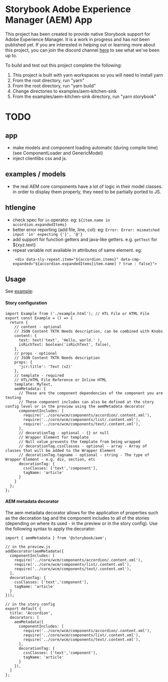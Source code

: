 # Storybook Adobe Experience Manager (AEM) App

This project has been created to provide native Storybook support for Adobe Experience Manager. It is a work in progress and has not been published yet. If you are interested in helping out or learning more about this project, you can join the discord channel [here](https://discord.gg/z5pGCKQ) to see what we've been up to.

To build and test out this project complete the following:

1) This project is built with yarn workspaces so you will need to install yarn
2) From the root directory, run "yarn"
3) From the root directory, run "yarn build"
4) Change directories to examples/aem-kitchen-sink
5) From the examples/aem-kitchen-sink directory, run "yarn storybook"

# TODO

## app

- make models and component loading automatic (during compile time)
  (see ComponentLoader and GenericModel)
- inject clientlibs css and js.

## examples / models
- the real AEM core components have a lot of logic in their model classes.
  in order to display them properly, they need to be partially ported to JS.

## htlengine

- check spec for `in` operator. eg: `${item.name in accordion.expandedItems}`
- better error reporting (add file, line, col): eg: `Error: Error: mismatched input 'in' expecting {'}', '@'}`
- add support for function getters and java-like getters. e.g. `getText` for ${xyz.text}
- repeat variable not available in attributes of same element. eg:
  ```
   <div data-sly-repeat.item="${accordion.items}" data-cmp-expanded="${accordion.expandedItems[item.name] ? true : false}">
  ```

## Usage
See [example](https://github.com/storybookjs/aem/blob/master/examples/aem-kitchen-sink/components/text/text.stories.js):

#### Story configuration
```
import Example from ('./example.html'); // HTL File or HTML File
export const Example = () => {
  return {
    // content - optional 
    // JSON Content TKTK Needs description, can be combined with Knobs
    content: {
      text: text('text', 'Hello, world.' ),
      isRichText: boolean('isRichText', false),
    },
    // props - optional 
    // JSON Content TKTK Needs description
    props: {
      'jcr:title': 'Text (v2)'
    },
    // template - required
    // HTL/HTML File Reference or Inline HTML
    template: MyText, 
    aemMetadata: {
      // These are the component dependencies of the component you are testing
      // These component includes can also be defined at the story config level or in the preview using the aemMetadata decorator
      componentIncludes: [
        require('../core/wcm/components/accordion/.content.xml'),
        require('../core/wcm/components/list/.content.xml'),
        require('../core/wcm/components/text/.content.xml'),
      ],
      // decorationTag - optional - {} or null
      // Wrapper Element for template
      // Null value prevents the template from being wrapped
      // decorationTag.cssClasses - optional - array - Array of classes that will be added to the Wrapper Element
      // decorationTag.tagname - optional - string - The type of Wrapper Element - e.g. div, section, etc
      decorationTag: {
        cssClasses: ['text','component'],
        tagName: 'article'
      }
    }
  };
};
```

#### AEM metadata decorator
The aem metadata decorator allows for the application of properties such as the decoration tag and the component includes to all of the stories (depending on where its used - in the preview or in the story config). Use the following syntax to apply the decorator:

```
import { aemMetadata } from '@storybook/aem';

// in the preview.js
addDecorator(aemMetadata({
  componentIncludes: [
    require('../core/wcm/components/accordion/.content.xml'),
    require('../core/wcm/components/list/.content.xml'),
    require('../core/wcm/components/text/.content.xml'),
  ],
  decorationTag: {
    cssClasses: ['text','component'],
    tagName: 'article'
  }
}));

// in the story config
export default {
  title: 'Accordion',
  decorators: [
    aemMetadata({
      componentIncludes: [
        require('../core/wcm/components/accordion/.content.xml'),
        require('../core/wcm/components/list/.content.xml'),
        require('../core/wcm/components/text/.content.xml'),
      ],
      decorationTag: {
        cssClasses: ['text','component'],
        tagName: 'article'
      }
    }),
  ]
};
```